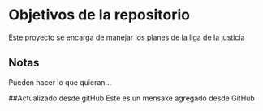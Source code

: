 # Objetivos de la repositorio

Este proyecto se encarga de manejar los planes de la liga de la justicia


## Notas
Pueden hacer lo que quieran...


##Actualizado desde gitHub
Este es un mensake agregado desde GitHub


